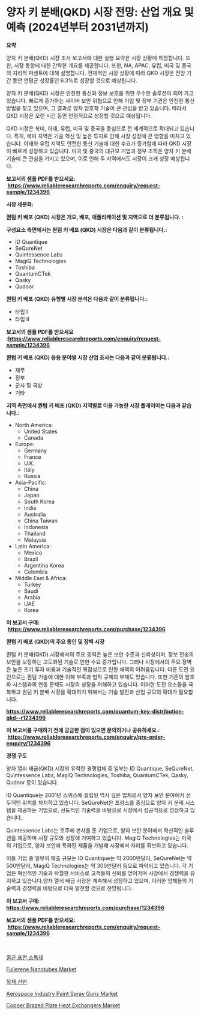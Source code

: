 <p><h1>양자 키 분배(QKD) 시장 전망: 산업 개요 및 예측 (2024년부터 2031년까지)</h1></p><p><strong>요약</strong></p>
<p><p>양자 키 분배(QKD) 시장 조사 보고서에 대한 실행 요약은 시장 상황에 특정합니다. 또한, 시장 동향에 대한 간략한 개요를 제공합니다. 또한, NA, APAC, 유럽, 미국 및 중국의 지리적 퍼센트에 대해 설명합니다. 전체적인 시장 상황에 따라 QKD 시장은 전망 기간 동안 연평균 성장률인 6.3%로 성장할 것으로 예상됩니다.</p><p>양자 키 분배(QKD) 시장은 안전한 통신과 정보 보호를 위한 우수한 솔루션이 되어 가고 있습니다. 빠르게 증가하는 사이버 보안 위협으로 인해 기업 및 정부 기관은 안전한 통신 방법을 찾고 있으며, 그 결과로 양자 암호학 기술이 큰 관심을 받고 있습니다. 따라서 QKD 시장은 오랜 시간 동안 안정적으로 성장할 것으로 예상됩니다.</p><p>QKD 시장은 북미, 아태, 유럽, 미국 및 중국을 중심으로 전 세계적으로 확대되고 있습니다. 특히, 북미 지역은 기술 혁신 및 높은 투자로 인해 시장 성장에 큰 영향을 미치고 있습니다. 아태와 유럽 지역도 안전한 통신 기술에 대한 수요가 증가함에 따라 QKD 시장이 빠르게 성장하고 있습니다. 미국 및 중국의 대규모 기업과 정부 조직은 양자 키 분배 기술에 큰 관심을 가지고 있으며, 이로 인해 두 지역에서도 시장이 크게 성장 예상됩니다.</p></p>
<p><strong>보고서의 샘플 PDF를 받으세요: &nbsp;<a href="https://www.reliableresearchreports.com/enquiry/request-sample/1234396">https://www.reliableresearchreports.com/enquiry/request-sample/1234396</a></strong></p>
<p><strong>시장 세분화:</strong></p>
<p><strong> 퀀텀 키 배포 (QKD) 시장은 개요, 배포, 애플리케이션 및 지역으로 더 분류됩니다. :</strong></p>
<p><strong>구성요소 측면에서는 퀀텀 키 배포 (QKD) 시장은 다음과 같이 분류됩니다.:</strong></p>
<p><ul><li>ID Quantique</li><li>SeQureNet</li><li>Quintessence Labs</li><li>MagiQ Technologies</li><li>Toshiba</li><li>QuantumCTek</li><li>Qasky</li><li>Qudoor</li></ul></p>
<p><strong> 퀀텀 키 배포 (QKD) 유형별 시장 분석은 다음과 같이 분류됩니다.:</strong></p>
<p><ul><li>타입 I</li><li>타입 II</li></ul></p>
<p><strong>보고서의 샘플 PDF를 받으세요 :<a href="https://www.reliableresearchreports.com/enquiry/request-sample/1234396">https://www.reliableresearchreports.com/enquiry/request-sample/1234396</a></strong></p>
<p><strong> 퀀텀 키 배포 (QKD) 응용 분야별 시장 산업 조사는 다음과 같이 분류됩니다.:</strong></p>
<p><ul><li>재무</li><li>정부</li><li>군사 및 국방</li><li>기타</li></ul></p>
<p><strong>지역 측면에서 퀀텀 키 배포 (QKD) 지역별로 이용 가능한 시장 플레이어는 다음과 같습니다.:</strong></p>
<p><ul>
    <li>
        North America:
        <ul>
            <li>United States</li>
            <li>Canada</li>
        </ul>
    </li>
    <li>
        Europe:
        <ul>
            <li>Germany</li>
            <li>France</li>
            <li>U.K.</li>
            <li>Italy</li>
            <li>Russia</li>
        </ul>
    </li>
    <li>
        Asia-Pacific:
        <ul>
            <li>China</li>
            <li>Japan</li>
            <li>South Korea</li>
            <li>India</li>
            <li>Australia</li>
            <li>China Taiwan</li>
            <li>Indonesia</li>
            <li>Thailand</li>
            <li>Malaysia</li>
        </ul>
    </li>
    <li>
        Latin America:
        <ul>
            <li>Mexico</li>
            <li>Brazil</li>
            <li>Argentina Korea</li>
            <li>Colombia</li>
        </ul>
    </li>
    <li>
        Middle East & Africa:
        <ul>
            <li>Turkey</li>
            <li>Saudi</li>
            <li>Arabia</li>
            <li>UAE</li>
            <li>Korea</li>
        </ul>
    </li>
    </ul></p>
<p><strong>이 보고서 구매: &nbsp;<a href="https://www.reliableresearchreports.com/purchase/1234396">https://www.reliableresearchreports.com/purchase/1234396</a></strong></p>
<p><strong>퀀텀 키 배포 (QKD)의 주요 동인 및 장벽 시장</strong></p>
<p><p>퀀텀 키 분배(QKD) 시장에서의 주요 동력은 높은 보안 수준과 신뢰성이며, 정보 전송의 보안을 보장하는 고도화된 기술로 인한 수요 증가입니다. 그러나 시장에서의 주요 장벽은 높은 초기 투자 비용과 기술적인 복잡성으로 인한 채택의 어려움입니다. 다른 도전 요인으로는 퀀텀 기술에 대한 이해 부족과 법적 규제의 부재도 있습니다. 또한 기존의 암호화 시스템과의 연동 문제도 시장의 성장을 저해하고 있습니다. 이러한 도전 요소들을 극복하고 퀀텀 키 분배 시장을 확대하기 위해서는 기술 발전과 산업 규모의 확대가 필요합니다.</p></p>
<p><strong><a href="https://www.reliableresearchreports.com/quantum-key-distribution-qkd--r1234396">https://www.reliableresearchreports.com/quantum-key-distribution-qkd--r1234396</a></strong></p>
<p><strong>이 보고서를 구매하기 전에 궁금한 점이 있으면 문의하거나 공유하세요.: &nbsp;<a href="https://www.reliableresearchreports.com/enquiry/pre-order-enquiry/1234396">https://www.reliableresearchreports.com/enquiry/pre-order-enquiry/1234396</a></strong></p>
<p><strong>경쟁 구도</strong></p>
<p><p>양자 열쇠 배급(QKD) 시장의 유력한 경쟁업체 중 일부는 ID Quantique, SeQureNet, Quintessence Labs, MagiQ Technologies, Toshiba, QuantumCTek, Qasky, Qudoor 등이 있습니다.</p><p>ID Quantique는 2001년 스위스에 설립된 역사 깊은 업체로서 양자 보안 분야에서 선두적인 위치를 차지하고 있습니다. SeQureNet은 프랑스를 중심으로 양자 키 분배 시스템을 제공하는 기업으로, 선도적인 기술력을 바탕으로 시장에서 성공적으로 성장하고 있습니다.</p><p>Quintessence Labs는 호주에 본사를 둔 기업으로, 양자 보안 분야에서 혁신적인 솔루션을 제공하며 시장 규모와 성장에 기여하고 있습니다. MagiQ Technologies는 미국의 기업으로, 양자 보안에 특화된 제품을 개발해 시장에서 자리를 확보하고 있습니다.</p><p>이들 기업 중 일부의 매출 규모는 ID Quantique는 약 2000만달러, SeQureNet는 약 500만달러, MagiQ Technologies는 약 300만달러 등으로 파악되고 있습니다. 각 기업은 혁신적인 기술과 탁월한 서비스로 고객들의 신뢰를 얻어가며 시장에서 경쟁력을 유지하고 있습니다.양자 열쇠 배급 시장은 계속해서 성장하고 있으며, 이러한 업체들의 기술력과 경쟁력을 바탕으로 더욱 발전할 것으로 전망됩니다.</p></p>
<p><strong>이 보고서 구매: &nbsp; <a href="https://www.reliableresearchreports.com/purchase/1234396">https://www.reliableresearchreports.com/purchase/1234396</a></strong></p>
<p><strong>보고서의 샘플 PDF를 받으세요: &nbsp;<a href="https://www.reliableresearchreports.com/enquiry/request-sample/1234396">https://www.reliableresearchreports.com/enquiry/request-sample/1234396</a></strong><strong></strong></p>
<p>&nbsp;</p>
<p><p><a href="https://github.com/Penelolack456456/Market-Research-Report-List-1/blob/main/461021124810.md">멸균 표면 소독제</a></p><p><a href="https://issuu.com/reportprime-2/docs/fullerene-nanotubes-market-size-2030.pptx">Fullerene Nanotubes Market</a></p><p><a href="https://github.com/vsr06p4p49/Market-Research-Report-List-1/blob/main/625880824807.md">목재 선반</a></p><p><a href="https://github.com/provorikovar/Market-Research-Report-List-3/blob/main/aerospace-industry-paint-spray-guns-market.md">Aerospace Industry Paint Spray Guns Market</a></p><p><a href="https://github.com/angelajermaine/Market-Research-Report-List-2/blob/main/copper-brazed-plate-heat-exchangers-market.md">Copper Brazed Plate Heat Exchangers Market</a></p></p>